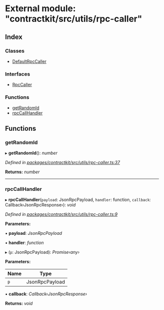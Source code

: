 # External module: "contractkit/src/utils/rpc-caller"

## Index

### Classes

* [DefaultRpcCaller](../classes/_contractkit_src_utils_rpc_caller_.defaultrpccaller.md)

### Interfaces

* [RpcCaller](../interfaces/_contractkit_src_utils_rpc_caller_.rpccaller.md)

### Functions

* [getRandomId](_contractkit_src_utils_rpc_caller_.md#getrandomid)
* [rpcCallHandler](_contractkit_src_utils_rpc_caller_.md#rpccallhandler)

## Functions

###  getRandomId

▸ **getRandomId**(): *number*

*Defined in [packages/contractkit/src/utils/rpc-caller.ts:37](https://github.com/celo-org/celo-monorepo/blob/master/packages/contractkit/src/utils/rpc-caller.ts#L37)*

**Returns:** *number*

___

###  rpcCallHandler

▸ **rpcCallHandler**(`payload`: JsonRpcPayload, `handler`: function, `callback`: Callback‹JsonRpcResponse›): *void*

*Defined in [packages/contractkit/src/utils/rpc-caller.ts:9](https://github.com/celo-org/celo-monorepo/blob/master/packages/contractkit/src/utils/rpc-caller.ts#L9)*

**Parameters:**

▪ **payload**: *JsonRpcPayload*

▪ **handler**: *function*

▸ (`p`: JsonRpcPayload): *Promise‹any›*

**Parameters:**

Name | Type |
------ | ------ |
`p` | JsonRpcPayload |

▪ **callback**: *Callback‹JsonRpcResponse›*

**Returns:** *void*

